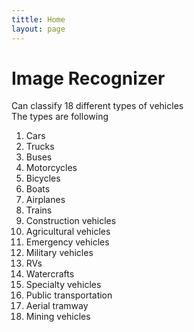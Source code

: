 ```yaml
---
tittle: Home
layout: page
---
```


# Image Recognizer 
Can classify 18 different types of vehicles</br>
The types are following </br>

1. Cars 
2. Trucks 
3. Buses 
4. Motorcycles
5. Bicycles
6. Boats 
7. Airplanes
8. Trains
9. Construction vehicles 
10. Agricultural vehicles
11. Emergency vehicles
12. Military vehicles 
13. RVs 
14. Watercrafts 
15. Specialty vehicles
16. Public transportation  
17. Aerial tramway
18. Mining vehicles